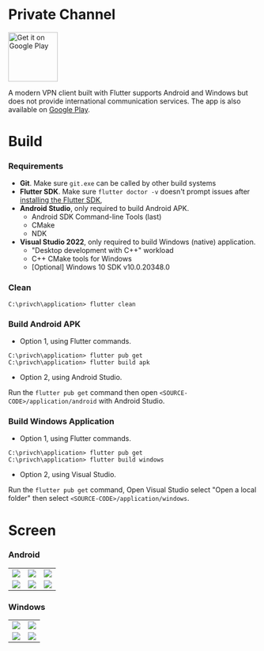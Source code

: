 # Private Channel

<p>
<a href='https://play.google.com/store/apps/details?id=xinlake.privch'>
<img alt='Get it on Google Play' height='100px' src='.lfs/google-play-badge-600x200.png'/></a>
</p>

A modern VPN client built with Flutter supports Android and Windows but does not provide international communication services. The app is also available on [Google Play](https://play.google.com/store/apps/details?id=xinlake.privch).

# Build
### Requirements
* **Git**. Make sure `git.exe` can be called by other build systems
* **Flutter SDK**. Make sure `flutter doctor -v` doesn't prompt issues after [installing the Flutter SDK](https://docs.flutter.dev/get-started/install/windows), 
* **Android Studio**, only required to build Android APK.
    * Android SDK Command-line Tools (last)
    * CMake
    * NDK
* **Visual Studio 2022**, only required to build Windows (native) application.
    * "Desktop development with C++" workload
    * C++ CMake tools for Windows
    * [Optional] Windows 10 SDK v10.0.20348.0

### Clean
```
C:\privch\application> flutter clean
```

### Build Android APK
* Option 1, using Flutter commands.
```
C:\privch\application> flutter pub get
C:\privch\application> flutter build apk
```

* Option 2, using Android Studio.

Run the `flutter pub get` command then open `<SOURCE-CODE>/application/android` with Android Studio.

### Build Windows Application
* Option 1, using Flutter commands.
```
C:\privch\application> flutter pub get
C:\privch\application> flutter build windows
```

* Option 2, using Visual Studio.

Run the `flutter pub get` command, Open Visual Studio select "Open a local folder" then select `<SOURCE-CODE>/application/windows`.

# Screen
### Android
<p>
<table>
    <tr>
        <td><img src=".lfs/screen/al-auto3.png"/></td>
        <td><img src=".lfs/screen/al-setting.png"/></td>
        <td><img src=".lfs/screen/al-about.png"/></td>
    </tr>
    <tr>
        <td><img src=".lfs/screen/ad-empty.png"/></td>
        <td><img src=".lfs/screen/ad-list2.png"/></td>
        <td><img src=".lfs/screen/ad-detail.png"/></td>
    </tr>
</table>
</p>

### Windows
<p>
<table>
    <tr>
        <td><img src=".lfs/screen/wl-1600x900-empty.png"/></td>
        <td><img src=".lfs/screen/wl-1600x900-encrypt.png"/></td>
    </tr>
    <tr>
        <td><img src=".lfs/screen/wd-1600x900-list2.png"/></td>
        <td><img src=".lfs/screen/wd-1600x900-about.png"/></td>
    </tr>
</table>
</p>
